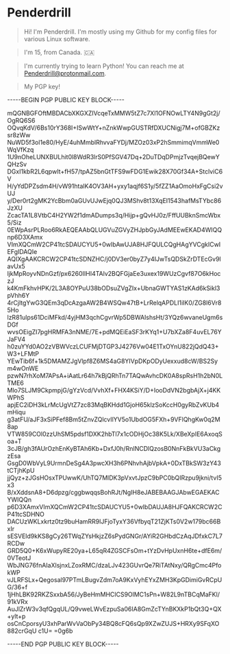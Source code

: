 # Penderdrill
> Hi! I'm Penderdrill. I'm mostly using my Github for my config files for various Linux software.

>I'm 15, from Canada. 🇨🇦

>I'm currently trying to learn Python! You can reach me at Penderdrill@protonmail.com.


> My PGP key!

-----BEGIN PGP PUBLIC KEY BLOCK-----

mQGNBGFOftMBDACbXKGXZIVcqeTxMMW5tZ7c7Xl1OFNOwLTY4N9gGt2j/OgRQ6S6
OQvqKdV/6Bs10rY368I+ISwWtY+nZnkWwpGUSTRfDXUCNigj7M+ofGBZKzsr8zWw
NuWD5f3ol1e80/HyE/4uhMmblRhvvaFYDj/MZOz03xP2hSmmimqVmmWe0WqVfKzq
1U9nOheLUNXBULhit0l8WdR3lrS0PfSGV47Dq+2DuTDqDPmjzTvqejBQewYQHzSv
DGxI1kbR2L6qpwIt+fH57/tpAZ5bnGtTFS9wFDG1Ewik28X70Gf34A+StclviC6V
H/yYdDPZsdm4H/vW91htalK4OV3AH+yxy1aqjf6S1y/5fZZ1AaOmoHxFgCsi2vUJ
y/Der0rt2gMK2YcBbm0aGUvUJwEjq0QJ3MShv8t13XqEI1543hafMsTYbc86JzXU
ZcacTA1L8VtbC4H2YW2f1dmADumps3q/Hijp+gQvHJ0z/FffUUBknSmcWbx5/Siz
0EWpAsrPLRoo6RkAEQEAAbQLUGVuZGVyZHJpbGyJAdMEEwEKAD4WIQQnp6D3XAmx
VImXQCmW2CP41tcSDAUCYU5+0wIbAwUJA8HJFQULCQgHAgYVCgkICwIEFgIDAQIe
AQIXgAAKCRCW2CP41tcSDNZHC/j0DV3er0byZ7y4IJwTsQDSkZrDTEcGv9lavUx5
ljkMpRoyvNDnGzf/px6260IIHI4TAlv2BQFGjaEe3uxex19WUzCgvf87O6kHoczJ
k4KmFkhvHPK/2L3A8OYPuU38bODsuZVgZIx+UbnaGWTYAS1zKAd6kSikl3pVhh6Y
4rCjltgYwG3QEm3qDcAzgaAW2B4WSQw47tB+LrRelqAPDLI1iIK0/ZG8l6Vr85Ho
lzR81ulps61DciMFkd/4yjHM3qchCgvrWp5DBWAIshsHt/3YQz6wvaneUgm6sDGf
wvsOEigZI7pgHRMFA3nNME/7E+pdMQEiEaSF3rKYq1+U7bXZa8F4uvEL76YJaFV4
h0zuYYd0AO2zVBWVczLCUFMjDTGP3J4276Vw04E1TxOYnU822jQdQ43+W3+LFMtP
YEwTib6f+1k5DMAMZJgVlpf8Z6MS4aG8YIVpDKpODyUexxud8cW/BS2Sym4wOnWE
pzwN7rhXoM7APsA+iAatLr64h7kBjQRhTn7TAQwAvhcDK0A8spRsH1h2bN0LTME6
Mlo7SLJM9CkpmpjG/gYzVcd/VvhXf+FHX4KSiY/D+IooDdVN2bgbAjX+j4KKWPhS
apjEC2iDH3kLrMcUgVtZ7zc83MqBKHdd1GjoH65klzSoKccH0gyRbZvKUb4mHiqu
g3atFU/aJF3xSiPFef8Bm5tZnvZQlcvIlYV5o1UbdOG5FXh+9VFlQhgKw0q2M8ap
VTW859COl0zzUhSM5pdsf1DXK2hbTl7x1cODHjOc38K5Lk/XBeXpIE6AxoqSoa+T
3cJB/gh3fAUrOzhEnKyBTAh6Kb+DxfJ0h/RnINCDlQzosB0NnFkBkVU3aCkgzEsa
GsgD0WbVyL9UrmnDeSg4A3pwcXH3h6PNhvhAjbVpkA+0DxTBkSW3zY43tCTjhKpU
jjQyz+zJGsHOsxTPUwwK/UhTQ7MlDK3pVxvtJpzC9bPC0bQIRzpu9jkni/tvI5x3
B/xXddsnA8+D6dpzg/cggbwqqsBohRJt/NgIH8eJABEBAAGJAbwEGAEKACYWIQQn
p6D3XAmxVImXQCmW2CP41tcSDAUCYU5+0wIbDAUJA8HJFQAKCRCW2CP41tcSDHNO
DACUzWKLxkrtz0tz9buHamRR9lJFjoTyxY36VfbyqT21ZjKTs0V2w179bc66BxIr
sESVEld9kKS8gCy26TWqZYsHkjzZ6sPydGNGr/AYiR2GHbdCzAqJDfxkC7L7RCDw
GRD5Q0+K6xWupyRE20ya+L65qR4ZGSCFsOm+tYzDvHpUxnH6te+dfE6m/0VTeotJ
WbJNG76fnAIaXlsjnxLZoxRMC/dzaLJv423GUvrQe7RiTAtNxy/QRgCmc4PfokWP
vJLRFSLx+Qegosal97PTmLBugvZdm7oA9KxVyhEYxZMH3KpGDimiGvRCpUG/36+f
1jHhLBK92RKZSxxbA56/JyBeHmMHClCS9OlMC1sPn+W82L9nTBCqMaFKl/91kVRx
AuJlZrW3v3qfQgqUL/Q9vweLWvEzpuSa06IA8GmZcTYnBKXkP1bQt3Q+QX+ylt+p
osCnCporsyU3xhParWvVaObPy34BQ8cFQ6sQp9XZwZUJS+HRXy9SFqXO882crGqU
c1U=
=0g6b

-----END PGP PUBLIC KEY BLOCK-----

